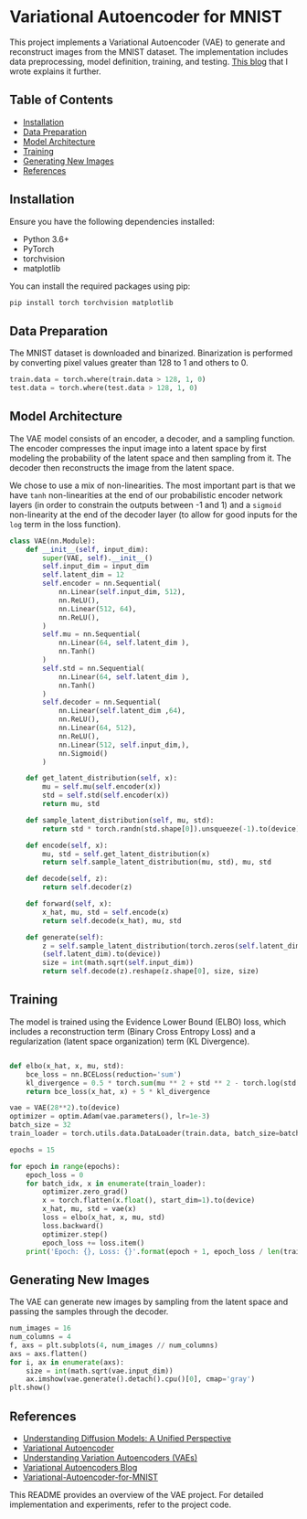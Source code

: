# Variational Autoencoder for MNIST

This project implements a Variational Autoencoder (VAE) to generate and reconstruct images from the MNIST dataset. The implementation includes data preprocessing, model definition, training, and testing.
[This blog](https://varunchitturi.com/notes/601290aa-3dab-47a9-b3dd-24c39467568a/) that I wrote explains it further.

## Table of Contents

- [Installation](#Installation)
- [Data Preparation](#data-preparation)
- [Model Architecture](#model-architecture)
- [Training](#training)
- [Generating New Images](#generating-new-images)
- [References](#references)

## Installation

Ensure you have the following dependencies installed:

- Python 3.6+
- PyTorch
- torchvision
- matplotlib

You can install the required packages using pip:

```bash
pip install torch torchvision matplotlib
```

## Data Preparation

The MNIST dataset is downloaded and binarized. Binarization is performed by converting pixel values greater than 128 to 1 and others to 0.

```python
train.data = torch.where(train.data > 128, 1, 0)
test.data = torch.where(test.data > 128, 1, 0)
```

## Model Architecture

The VAE model consists of an encoder, a decoder, and a sampling function. 
The encoder compresses the input image into a latent space by first modeling the probability of 
the latent space and then sampling from it. 
The decoder then reconstructs the image from the latent 
space.

We chose to use a mix of non-linearities.  The most important part is that we have `tanh`
non-linearities at the end of our probabilistic encoder network layers (in order to constrain the outputs between -1 and 1) and a `sigmoid` non-linearity at the end of the decoder layer (to allow for good inputs for the `log` term in the loss function).

```python
class VAE(nn.Module):
    def __init__(self, input_dim):
        super(VAE, self).__init__()
        self.input_dim = input_dim
        self.latent_dim = 12
        self.encoder = nn.Sequential(
            nn.Linear(self.input_dim, 512),
            nn.ReLU(),
            nn.Linear(512, 64),
            nn.ReLU(),
        )
        self.mu = nn.Sequential(
            nn.Linear(64, self.latent_dim ),
            nn.Tanh()
        )
        self.std = nn.Sequential(
            nn.Linear(64, self.latent_dim ),
            nn.Tanh()
        )
        self.decoder = nn.Sequential(
            nn.Linear(self.latent_dim ,64),
            nn.ReLU(),
            nn.Linear(64, 512),
            nn.ReLU(),
            nn.Linear(512, self.input_dim,),
            nn.Sigmoid()
        )

    def get_latent_distribution(self, x):
        mu = self.mu(self.encoder(x))
        std = self.std(self.encoder(x))
        return mu, std

    def sample_latent_distribution(self, mu, std):
        return std * torch.randn(std.shape[0]).unsqueeze(-1).to(device) + mu

    def encode(self, x):
        mu, std = self.get_latent_distribution(x)
        return self.sample_latent_distribution(mu, std), mu, std

    def decode(self, z):
        return self.decoder(z)

    def forward(self, x):
        x_hat, mu, std = self.encode(x)
        return self.decode(x_hat), mu, std

    def generate(self):
        z = self.sample_latent_distribution(torch.zeros(self.latent_dim ).to(device), torch.ones
        (self.latent_dim).to(device))
        size = int(math.sqrt(self.input_dim))
        return self.decode(z).reshape(z.shape[0], size, size)

```

## Training

The model is trained using the Evidence Lower Bound (ELBO) loss, which includes a reconstruction 
term (Binary Cross Entropy Loss) and a regularization (latent space organization) term (KL 
Divergence).

```python

def elbo(x_hat, x, mu, std):
    bce_loss = nn.BCELoss(reduction='sum')
    kl_divergence = 0.5 * torch.sum(mu ** 2 + std ** 2 - torch.log(std ** 2))
    return bce_loss(x_hat, x) + 5 * kl_divergence

vae = VAE(28**2).to(device)
optimizer = optim.Adam(vae.parameters(), lr=1e-3)
batch_size = 32
train_loader = torch.utils.data.DataLoader(train.data, batch_size=batch_size, shuffle=True)

epochs = 15

for epoch in range(epochs):
    epoch_loss = 0
    for batch_idx, x in enumerate(train_loader):
        optimizer.zero_grad()
        x = torch.flatten(x.float(), start_dim=1).to(device)
        x_hat, mu, std = vae(x)
        loss = elbo(x_hat, x, mu, std)
        loss.backward()
        optimizer.step()
        epoch_loss += loss.item()
    print('Epoch: {}, Loss: {}'.format(epoch + 1, epoch_loss / len(train_loader)))

```

## Generating New Images

The VAE can generate new images by sampling from the latent space and passing the samples through the decoder.

```python
num_images = 16
num_columns = 4
f, axs = plt.subplots(4, num_images // num_columns)
axs = axs.flatten()
for i, ax in enumerate(axs):
    size = int(math.sqrt(vae.input_dim))
    ax.imshow(vae.generate().detach().cpu()[0], cmap='gray')
plt.show()
```

## References
- [Understanding Diffusion Models: A Unified Perspective](https://arxiv.org/pdf/2208.11970)
- [Variational Autoencoder](https://arxiv.org/abs/1312.6114)
- [Understanding Variation Autoencoders (VAEs)](https://towardsdatascience.com/understanding-variational-autoencoders-vaes-f70510919f73)
- [Variational Autoencoders Blog](https://mbernste.github.io/posts/vae/)
- [Variational-Autoencoder-for-MNIST](https://github.com/williamcfrancis/Variational-Autoencoder-for-MNIST)

This README provides an overview of the VAE project. For detailed implementation and experiments, refer to the project code.

